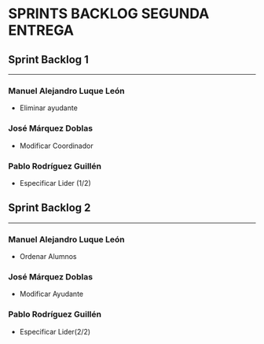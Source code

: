 # **SPRINTS BACKLOG SEGUNDA ENTREGA**

## Sprint Backlog 1

---

### Manuel Alejandro Luque León

* Eliminar ayudante

### José Márquez Doblas

* Modificar Coordinador

### Pablo Rodríguez Guillén

* Especificar Lider (1/2)

## Sprint Backlog 2

---

### Manuel Alejandro Luque León

* Ordenar Alumnos

### José Márquez Doblas

* Modificar Ayudante

### Pablo Rodríguez Guillén

* Especificar Lider(2/2)
